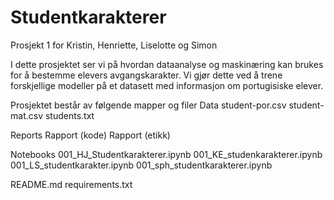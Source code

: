 # Studentkarakterer
Prosjekt 1 for Kristin, Henriette, Liselotte og Simon

I dette prosjektet ser vi på hvordan dataanalyse og maskinæring kan brukes for å bestemme elevers avgangskarakter. Vi gjør dette ved å trene forskjellige modeller på et datasett med informasjon om portugisiske elever.

Prosjektet består av følgende mapper og filer
Data
    student-por.csv
    student-mat.csv
    students.txt

Reports
    Rapport (kode)
    Rapport (etikk)

Notebooks
    001_HJ_Studentkarakterer.ipynb
    001_KE_studenkarakterer.ipynb
    001_LS_studentkarakter.ipynb
    001_sph_studentkarakterer.ipynb

README.md
requirements.txt
